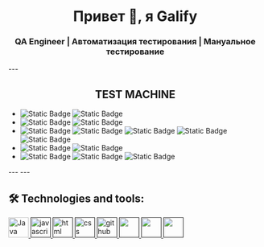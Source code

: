 <h1 align="center">Привет 👋, я Galify</h1>
<h3 align="center">QA Engineer | Автоматизация тестирования | Мануальное тестирование</h3>
---
<h2 align="center">TEST MACHINE</h2>
<p>
  <ul>
    <li> <img alt="Static Badge" src="https://img.shields.io/badge/Resolution-5d5d5d"> <img alt="Static Badge" src="https://img.shields.io/badge/5900%20x%201080%20px-blue">
      <li>  <img alt="Static Badge" src="https://img.shields.io/badge/%20%20%20%20%20%20%20%20OS%20%20%20%20-5d5d5d"> <img alt="Static Badge" src="https://img.shields.io/badge/windows%2011%20-white">
        <li> <img alt="Static Badge" src="https://img.shields.io/badge/Browser-5d5d5d"> <img alt="Static Badge" src="https://img.shields.io/badge/Chrome%20-fcf52a"> <img alt="Static Badge" src="https://img.shields.io/badge/Cent%20-2ad2fc"> <img alt="Static Badge" src="https://img.shields.io/badge/Edge%20-1888dd"> <img alt="Static Badge" src="https://img.shields.io/badge/Other-5d5d5d">
          <li> <img alt="Static Badge" src="https://img.shields.io/badge/CPU-5d5d5d"> <img alt="Static Badge" src="https://img.shields.io/badge/Ryzen%202600%20-dd9218">
            <li> <img alt="Static Badge" src="https://img.shields.io/badge/GPU-5d5d5d"> <img alt="Static Badge" src="https://img.shields.io/badge/RTX%202080%20-13d62d"> <img alt="Static Badge" src="https://img.shields.io/badge/16%203200mhz%20-424242">
  </ul>
---
---

## 🛠 Technologies and tools:
<p align="left">
  <a href="https://www.java.com" target="_blank">
    <img src="https://www.vectorlogo.zone/logos/java/java-icon.svg" alt="Java" width="40" height="40"/>
  </a>
  
   <a href="" target="_blank">
    <img src="https://www.vectorlogo.zone/logos/javascript/javascript-icon.svg" alt="javascript" width="40" height="40"/>
  </a>

  <a href="" target="_blank">
    <img src="https://www.vectorlogo.zone/logos/w3_html5/w3_html5-icon.svg" alt="html" width="40" height="40"/>
  </a>
  
   <a href="" target="_blank">
    <img src="https://www.vectorlogo.zone/logos/w3_css/w3_css-icon~old.svg" alt="css" width="40" height="40"/>
  </a>
  
   <a href="" target="_blank">
    <img src="https://repository-images.githubusercontent.com/591595362/ac00932f-f966-409a-b1de-b748d802077a" alt="github" width="40" height="40"/>
  </a>
  
   <a href="" target="_blank">
    <img src="" alt="" width="40" height="40"/>
  </a>
   <a href="" target="_blank">
    <img src="" alt="" width="40" height="40"/>
  </a>
   <a href="" target="_blank">
    <img src="" alt="" width="40" height="40"/>
  </a>
 
</p>
